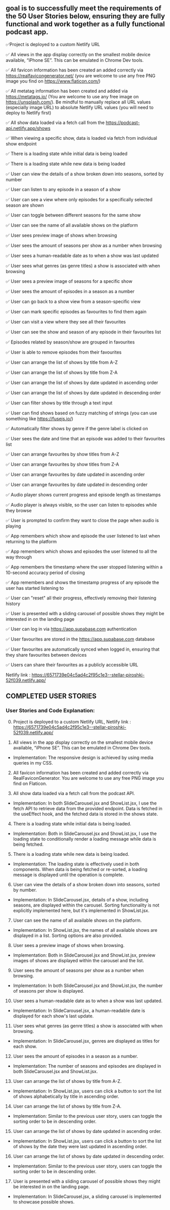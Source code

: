## goal is to successfully meet the requirements of the 50 User Stories below, ensuring they are fully functional and work together as a fully functional podcast app.

✅Project is deployed to a custom Netlify URL

✅ All views in the app display correctly on the smallest mobile device available, “iPhone SE”. This can be emulated in Chrome Dev tools.

✅ All favicon information has been created an added correctly via https://realfavicongenerator.net/ (you are welcome to use any free PNG image you find on https://www.flaticon.com/)

✅ All metatag information has been created and added via https://metatags.io/ (You are welcome to use any free image on https://unsplash.com/). Be mindful to manually replace all URL values (especially image URL) to absolute Netlify URL values (you will need to deploy to Netlify first)

✅ All show data loaded via a fetch call from the https://podcast-api.netlify.app/shows

✅ When viewing a specific show, data is loaded via fetch from individual show endpoint

✅ There is a loading state while initial data is being loaded

✅ There is a loading state while new data is being loaded

✅ User can view the details of a show broken down into seasons, sorted by number

✅ User can listen to any episode in a season of a show

✅ User can see a view where only episodes for a specifically selected season are shown

✅ User can toggle between different seasons for the same show

✅ User can see the name of all available shows on the platform

✅ User sees preview image of shows when browsing

✅ User sees the amount of seasons per show as a number when browsing

✅ User sees a human-readable date as to when a show was last updated

✅ User sees what genres (as genre titles) a show is associated with when browsing

✅ User sees a preview image of seasons for a specific show

✅ User sees the amount of episodes in a season as a number

✅ User can go back to a show view from a season-specific view

✅ User can mark specific episodes as favourites to find them again

✅ User can visit a view where they see all their favourites

✅ User can see the show and season of any episode in their favourites list

✅ Episodes related by season/show are grouped in favourites

✅ User is able to remove episodes from their favourites

✅ User can arrange the list of shows by title from A-Z

✅ User can arrange the list of shows by title from Z-A

✅ User can arrange the list of shows by date updated in ascending order

✅ User can arrange the list of shows by date updated in descending order

✅ User can filter shows by title through a text input

✅ User can find shows based on fuzzy matching of strings (you can use something like https://fusejs.io/)

✅ Automatically filter shows by genre if the genre label is clicked on

✅ User sees the date and time that an episode was added to their favourites list

✅ User can arrange favourites by show titles from A-Z

✅ User can arrange favourites by show titles from Z-A

✅ User can arrange favourites by date updated in ascending order

✅ User can arrange favourites by date updated in descending order

✅ Audio player shows current progress and episode length as timestamps

✅ Audio player is always visible, so the user can listen to episodes while they browse

✅ User is prompted to confirm they want to close the page when audio is playing

✅ App remembers which show and episode the user listened to last when returning to the platform

✅ App remembers which shows and episodes the user listened to all the way through

✅ App remembers the timestamp where the user stopped listening within a 10-second accuracy period of closing

✅ App remembers and shows the timestamp progress of any episode the user has started listening to

✅ User can "reset" all their progress, effectively removing their listening history

✅ User is presented with a sliding carousel of possible shows they might be interested in on the landing page

✅ User can log in via https://app.supabase.com authentication

✅ User favourites are stored in the https://app.supabase.com database

✅ User favourites are automatically synced when logged in, ensuring that they share favourites between devices

✅ Users can share their favourites as a publicly accessible URL

Netlify link : https://6571739e04c5ad4c2f95c1e3--stellar-piroshki-52f039.netlify.app/

## COMPLETED USER STORIES

### User Stories and Code Explanation:

0. Project is deployed to a custom Netlify URL, Netlify link : https://6571739e04c5ad4c2f95c1e3--stellar-piroshki-52f039.netlify.app/

1. All views in the app display correctly on the smallest mobile device available, “iPhone SE”. This can be emulated in Chrome Dev tools.

- Implementation: The responsive design is achieved by using media queries in my CSS.

2. All favicon information has been created and added correctly via RealFaviconGenerator. You are welcome to use any free PNG image you find on Flaticon.

3. All show data loaded via a fetch call from the podcast API.

- Implementation: In both SlideCarousel.jsx and ShowList.jsx, I use the fetch API to retrieve data from the provided endpoint. Data is fetched in the useEffect hook, and the fetched data is stored in the shows state.

4. There is a loading state while initial data is being loaded.

- Implementation: Both in SlideCarousel.jsx and ShowList.jsx, I use the loading state to conditionally render a loading message while data is being fetched.

5. There is a loading state while new data is being loaded.

- Implementation: The loading state is effectively used in both components. When data is being fetched or re-sorted, a loading message is displayed until the operation is complete.

6. User can view the details of a show broken down into seasons, sorted by number.

- Implementation: In SlideCarousel.jsx, details of a show, including seasons, are displayed within the carousel. Sorting functionality is not explicitly implemented here, but it's implemented in ShowList.jsx.

7. User can see the name of all available shows on the platform.

- Implementation: In ShowList.jsx, the names of all available shows are displayed in a list. Sorting options are also provided.

8. User sees a preview image of shows when browsing.

- Implementation: Both in SlideCarousel.jsx and ShowList.jsx, preview images of shows are displayed within the carousel and the list.

9. User sees the amount of seasons per show as a number when browsing.

- Implementation: In both SlideCarousel.jsx and ShowList.jsx, the number of seasons per show is displayed.

10. User sees a human-readable date as to when a show was last updated.

- Implementation: In SlideCarousel.jsx, a human-readable date is displayed for each show's last update.

11. User sees what genres (as genre titles) a show is associated with when browsing.

- Implementation: In SlideCarousel.jsx, genres are displayed as titles for each show.

12. User sees the amount of episodes in a season as a number.

- Implementation: The number of seasons and episodes are displayed in both SlideCarousel.jsx and ShowList.jsx.

13. User can arrange the list of shows by title from A-Z.

- Implementation: In ShowList.jsx, users can click a button to sort the list of shows alphabetically by title in ascending order.

14. User can arrange the list of shows by title from Z-A.

- Implementation: Similar to the previous user story, users can toggle the sorting order to be in descending order.

15. User can arrange the list of shows by date updated in ascending order.

- Implementation: In ShowList.jsx, users can click a button to sort the list of shows by the date they were last updated in ascending order.

16. User can arrange the list of shows by date updated in descending order.

- Implementation: Similar to the previous user story, users can toggle the sorting order to be in descending order.

17. User is presented with a sliding carousel of possible shows they might be interested in on the landing page.

- Implementation: In SlideCarousel.jsx, a sliding carousel is implemented to showcase possible shows.
